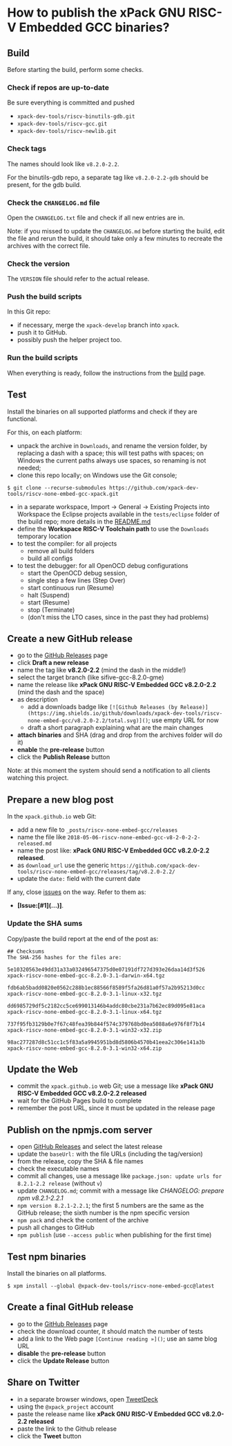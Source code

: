 # How to publish the xPack GNU RISC-V Embedded GCC binaries?

## Build

Before starting the build, perform some checks.

### Check if repos are up-to-date

Be sure everything is committed and pushed

- `xpack-dev-tools/riscv-binutils-gdb.git`
- `xpack-dev-tools/riscv-gcc.git`
- `xpack-dev-tools/riscv-newlib.git`

### Check tags

The names should look like `v8.2.0-2.2`.

For the binutils-gdb repo, a separate tag like `v8.2.0-2.2-gdb` should be 
present, for the gdb build.

### Check the `CHANGELOG.md` file

Open the `CHANGELOG.txt` file and check if 
all new entries are in.

Note: if you missed to update the `CHANGELOG.md` before starting the build, 
edit the file and rerun the build, it should take only a few minutes to 
recreate the archives with the correct file.

### Check the version

The `VERSION` file should refer to the actual release.

### Push the build scripts

In this Git repo:

- if necessary, merge the `xpack-develop` branch into `xpack`.
- push it to GitHub.
- possibly push the helper project too.

### Run the build scripts

When everything is ready, follow the instructions from the 
[build](https://github.com/xpack-dev-tools/riscv-none-embed-gcc-xpack/blob/xpack/README-BUILD.md) 
page.

## Test

Install the binaries on all supported platforms and check if they are 
functional.

For this, on each platform:

- unpack the archive in `Downloads`, and rename the version folder,
  by replacing a dash with a space; this will test paths with spaces;
  on Windows the current paths always use spaces, so renaming is not needed;
- clone this repo locally; on Windows use the Git console;
```
$ git clone --recurse-submodules https://github.com/xpack-dev-tools/riscv-none-embed-gcc-xpack.git
```
- in a separate workspace, Import -> General -> Existing Projects into Workspace
  the Eclipse projects available in the 
  `tests/eclipse` folder of the build repo; more details in the 
  [README.md](https://github.com/xpack-dev-tools/riscv-none-embed-gcc-xpack/blob/xpack/tests/eclipse/README.md)
- define the **Workspace RISC-V Toolchain path** to use the `Downloads` 
  temporary location
- to test the compiler: for all projects
  - remove all build folders 
  - build all configs
- to test the debugger: for all OpenOCD debug configurations
  - start the OpenOCD debug session, 
  - single step a few lines (Step Over)
  - start continuous run (Resume)
  - halt (Suspend)
  - start (Resume)
  - stop (Terminate)
  - (don't miss the LTO cases, since in the past they had problems)

## Create a new GitHub release

- go to the [GitHub Releases](https://github.com/xpack-dev-tools/riscv-none-embed-gcc/releases) page
- click **Draft a new release**
- name the tag like **v8.2.0-2.2** (mind the dash in the middle!)
- select the target branch (like sifive-gcc-8.2.0-gme)
- name the release like **xPack GNU RISC-V Embedded GCC v8.2.0-2.2** 
(mind the dash and the space)
- as description
  - add a downloads badge like `[![Github Releases (by Release)](https://img.shields.io/github/downloads/xpack-dev-tools/riscv-none-embed-gcc/v8.2.0-2.2/total.svg)]()`; use empty URL for now
  - draft a short paragraph explaining what are the main changes
- **attach binaries** and SHA (drag and drop from the archives folder will do it)
- **enable** the **pre-release** button
- click the **Publish Release** button

Note: at this moment the system should send a notification to all clients 
watching this project.


## Prepare a new blog post 

In the `xpack.github.io` web Git:

- add a new file to `_posts/riscv-none-embed-gcc/releases`
- name the file like `2018-05-06-riscv-none-embed-gcc-v8-2-0-2-2-released.md`
- name the post like: **xPack GNU RISC-V Embedded GCC v8.2.0-2.2 released**.
- as `download_url` use the generic `https://github.com/xpack-dev-tools/riscv-none-embed-gcc/releases/tag/v8.2.0-2.2/` 
- update the `date:` field with the current date

If any, close [issues](https://github.com/xpack-dev-tools/riscv-none-embed-gcc/issues) 
on the way. Refer to them as:

- **[Issue:\[#1\]\(...\)]**.

### Update the SHA sums

Copy/paste the build report at the end of the post as:

```console
## Checksums
The SHA-256 hashes for the files are:

5e10320563e49dd31a33a032496547375d0e07191df727d393e26daa14d3f526
xpack-riscv-none-embed-gcc-8.2.0-3.1-darwin-x64.tgz

fdb6ab5badd0820e0562c288b1ec88566f8589f5fa26d81a0f57a2b95213d0cc
xpack-riscv-none-embed-gcc-8.2.0-3.1-linux-x32.tgz

dd6985729df5c2182cc5ce699013146b4addc80cbe231a7b62ec89d095e81aca
xpack-riscv-none-embed-gcc-8.2.0-3.1-linux-x64.tgz

737f95fb3129b0e7f67c48fea39b844f574c379768bd0ea5088a6e976f8f7b14
xpack-riscv-none-embed-gcc-8.2.0-3.1-win32-x32.zip

98ac277287d8c51cc1c5f83a5a9945951bd8d5806b4570b41eea2c306e141a3b
xpack-riscv-none-embed-gcc-8.2.0-3.1-win32-x64.zip
```

## Update the Web

- commit the `xpack.github.io` web Git; use a message 
  like **xPack GNU RISC-V Embedded GCC v8.2.0-2.2 released**
- wait for the GitHub Pages build to complete
- remember the post URL, since it must be updated in the release page

## Publish on the npmjs.com server

- open [GitHub Releases](https://github.com/xpack-dev-tools/riscv-none-embed-gcc-xpack/releases) 
  and select the latest release
- update the `baseUrl:` with the file URLs (including the tag/version)
- from the release, copy the SHA & file names
- check the executable names
- commit all changes, use a message like `package.json: update urls for 8.2.1-2.2 release` (without `v`)
- update `CHANGELOG.md`; commit with a message like 
  _CHANGELOG: prepare npm v8.2.1-2.2.1_
- `npm version 8.2.1-2.2.1`; the first 5 numbers are the same as the 
  GitHub release; the sixth number is the npm specific version
- `npm pack` and check the content of the archive
- push all changes to GitHub
- `npm publish` (use `--access public` when publishing for the first time)


## Test npm binaries

Install the binaries on all platforms.

```console
$ xpm install --global @xpack-dev-tools/riscv-none-embed-gcc@latest
```

## Create a final GitHub release

- go to the [GitHub Releases](https://github.com/xpack-dev-tools/riscv-none-embed-gcc/releases) page
- check the download counter, it should match the number of tests
- add a link to the Web page `[Continue reading »]()`; use an same blog URL
- **disable** the **pre-release** button
- click the **Update Release** button

## Share on Twitter

- in a separate browser windows, open [TweetDeck](https://tweetdeck.twitter.com/)
- using the `@xpack_project` account
- paste the release name like **xPack GNU RISC-V Embedded GCC v8.2.0-2.2 released**
- paste the link to the Github release
- click the **Tweet** button
